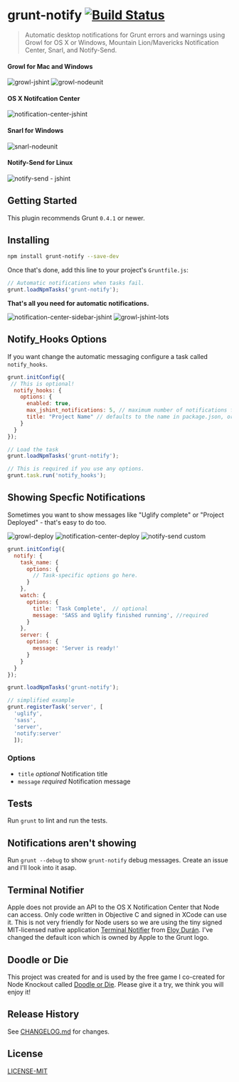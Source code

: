# grunt-notify [![Build Status](https://travis-ci.org/dylang/grunt-notify.png?branch=master)](https://travis-ci.org/dylang/grunt-notify)


> Automatic desktop notifications for Grunt errors and warnings using Growl for OS X or Windows, Mountain Lion/Mavericks Notification Center, Snarl, and Notify-Send.


#### Growl for Mac and Windows
![growl-jshint](https://f.cloud.github.com/assets/51505/982676/43c372da-0814-11e3-89e5-0cb0f45f50e1.png)
![growl-nodeunit](https://f.cloud.github.com/assets/51505/982679/4a199542-0814-11e3-93d9-5c46e2aed2d3.png)

#### OS X Notifcation Center
![notification-center-jshint](https://f.cloud.github.com/assets/51505/982681/4e63bf88-0814-11e3-8b57-e2f5f4c2e1c1.png)

#### Snarl for Windows
![snarl-nodeunit](https://f.cloud.github.com/assets/51505/982685/5419c058-0814-11e3-8976-54a811f21c92.png)

#### Notify-Send for Linux
![notify-send - jshint](https://f.cloud.github.com/assets/51505/1030946/056631f4-0ecb-11e3-97cb-46e12c484f8b.png)


## Getting Started

This plugin recommends Grunt `0.4.1` or newer.

## Installing

```bash
npm install grunt-notify --save-dev
```

Once that's done, add this line to your project's `Gruntfile.js`:

```js
// Automatic notifications when tasks fail.
grunt.loadNpmTasks('grunt-notify');
```

**That's all you need for automatic notifications.**

![notification-center-sidebar-jshint](https://f.cloud.github.com/assets/51505/982683/519b3bc2-0814-11e3-9b2b-1b07b4cf0466.png)
![growl-jshint-lots](https://f.cloud.github.com/assets/51505/982677/46fff5f4-0814-11e3-9a21-156f80a65cbc.png)

## Notify_Hooks Options

If you want change the automatic messaging configure a task called `notify_hooks`.

```js
grunt.initConfig({
 // This is optional!
  notify_hooks: {
    options: {
      enabled: true,
      max_jshint_notifications: 5, // maximum number of notifications from jshint output
      title: "Project Name" // defaults to the name in package.json, or uses project's directory name, you can change to the name of your project
    }
  }
});

// Load the task
grunt.loadNpmTasks('grunt-notify');

// This is required if you use any options.
grunt.task.run('notify_hooks');
```

## Showing Specfic Notifications

Sometimes you want to show messages like "Uglify complete" or "Project Deployed" - that's easy to do too.

![growl-deploy](https://f.cloud.github.com/assets/51505/982678/48b6fa82-0814-11e3-890e-82518408084a.png)
![notification-center-deploy](https://f.cloud.github.com/assets/51505/982680/4b9df1ba-0814-11e3-88a4-0736f22dedf6.png)
![notify-send custom](https://f.cloud.github.com/assets/51505/1030945/038e46dc-0ecb-11e3-9915-80c1838624a8.png)

```js
grunt.initConfig({
  notify: {
    task_name: {
      options: {
        // Task-specific options go here.
      }
    },
    watch: {
      options: {
        title: 'Task Complete',  // optional
        message: 'SASS and Uglify finished running', //required
      }
    },
    server: {
      options: {
        message: 'Server is ready!'
      }
    }
  }
});

grunt.loadNpmTasks('grunt-notify');

// simplified example
grunt.registerTask('server', [
  'uglify',
  'sass',
  'server',
  'notify:server'
  ]);
```

### Options
* `title` _optional_ Notification title
* `message` _required_ Notification message

## Tests
Run `grunt` to lint and run the tests.

## Notifications aren't showing
Run `grunt --debug` to show `grunt-notify` debug messages. Create an issue and I'll look into it asap.

## Terminal Notifier
Apple does not provide an API to the OS X Notification Center that Node can access. Only code written in Objective C and signed in XCode can use it.
This is not very friendly for Node users so we are using the tiny signed MIT-licensed native application
[Terminal Notifier](https://github.com/alloy/terminal-notifier) from [Eloy Durán](https://github.com/alloy).
I've changed the default icon which is owned by Apple to the Grunt logo.

## Doodle or Die
This project was created for and is used by the free game I co-created for Node Knockout called [Doodle or Die](http://doodleOrDie.com). Please give it a try, we think you will enjoy it!

## Release History

See [CHANGELOG.md](CHANGELOG.md) for changes.

## License

[LICENSE-MIT](MIT)